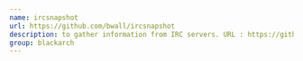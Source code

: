 ```yaml
---
name: ircsnapshot
url: https://github.com/bwall/ircsnapshot
description: to gather information from IRC servers. URL : https://github.com/bwall/ircsnapshot Groups : blackarch blackarch-recon blackarch-scanner
group: blackarch
---
```

